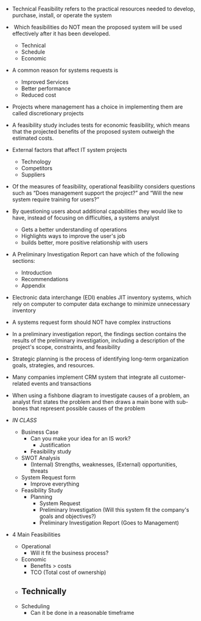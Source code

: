 

- Technical Feasibility refers to the practical resources needed to develop, purchase, install, or operate the system

-  Which feasibilities do NOT mean the proposed system will be used effectively after it has been developed.
	- Technical
	- Schedule
	- Economic

- A common reason for systems requests is
	- Improved Services
	- Better performance
	- Reduced cost

- Projects where management has a choice in implementing them are called discretionary projects

- A feasibility study includes tests for economic feasibility, which means that the projected benefits of the proposed system outweigh the estimated costs.

- External factors that affect IT system projects
	- Technology
	- Competitors
	- Suppliers

- Of the measures of feasibility, operational feasibility considers questions such as “Does management support the project?” and “Will the new system require training for users?”

- By questioning users about additional capabilities they would like to have, instead of focusing on difficulties, a systems analyst
	- Gets a better understanding of operations
	- Highlights ways to improve the user's job
	- builds better, more positive relationship with users
	  

- A Preliminary Investigation Report can have which of the following sections:
	- Introduction
	- Recommendations
	- Appendix 

- Electronic data interchange (EDI) enables JIT inventory systems, which rely on computer to computer data exchange to minimize unnecessary inventory

- A systems request form should NOT have complex instructions

- In a preliminary investigation report, the findings section contains the results of the preliminary investigation, including a description of the project's scope, constraints, and feasibility

- Strategic planning is the process of identifying long-term organization goals, strategies, and resources.
  
- Many companies implement CRM system that integrate all customer-related events and transactions

- When using a fishbone diagram to investigate causes of a problem, an analyst first states the problem and then draws a main bone with sub-bones that represent possible causes of the problem

- *IN CLASS* 
	- Business Case
		- Can you make your idea for an IS work?
			- Justification
		- Feasibility study
	- SWOT Analysis
		- (Internal) Strengths, weaknesses, (External) opportunities, threats
	- System Request form
		- Improve everything
	- Feasibility Study
		- Planning
			- System Request 
			- Preliminary Investigation (Will this system fit the company's goals and objectives?)
			- Preliminary Investigation Report (Goes to Management)

- 4 Main Feasibilities
	- Operational
		- Will it fit the business process?
	- Economic
		- Benefits > costs 
		- TCO (Total cost of ownership)
	- Technically 
		- 
	- Scheduling
		- Can it be done in a reasonable timeframe